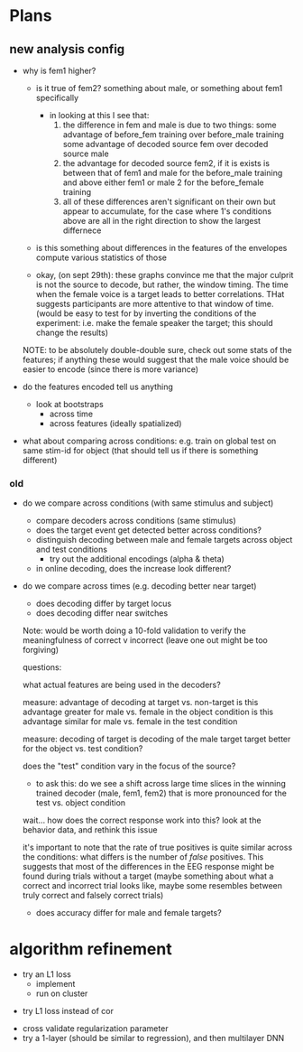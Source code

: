 
# Plans

## new analysis config

- why is fem1 higher?
  - is it true of fem2?
    something about male, or something about fem1 specifically
    - in looking at this I see that:
      1. the difference in fem and male is due to two things:
        some advantage of before_fem training over before_male training
        some advantage of decoded source fem over decoded source male
      2. the advantage for decoded source fem2, if it is exists is
        between that of fem1 and male for the before_male training
        and above either fem1 or male 2 for the before_female training
      3. all of these differences aren't significant on their own
         but appear to accumulate, for the case where 1's conditions above
         are all in the right direction to show the largest differnece
  - is this something about differences in the features of the envelopes
    compute various statistics of those

  - okay, (on sept 29th): these graphs convince me that the major culprit is not the source to decode, but rather, the window timing. The time when
  the female voice is a target leads to better correlations. THat suggests
  participants are more attentive to that window of time. (would be easy to test
  for by inverting the conditions of the experiment: i.e. make the female speaker the target; this should change the results)

  NOTE: to be absolutely double-double sure, check out some stats of the features; if anything these would suggest that the male voice
  should be easier to encode (since there is more variance)

- do the features encoded tell us anything
  - look at bootstraps
    - across time
    - across features (ideally spatialized)
  
- what about comparing across conditions: e.g. train on global test on 
  same stim-id for object (that should tell us if there is something different)

### old

- do we compare across conditions (with same stimulus and subject)
    - compare decoders across conditions (same stimulus)
    - does the target event get detected better across conditions?
    - distinguish decoding between male and female targets across object and test conditions
      - try out the additional encodings (alpha & theta)
    - in online decoding, does the increase look different?
- do we compare across times (e.g. decoding better near target)
  + does decoding differ by target locus
  - does decoding differ near switches

  Note: would be worth doing a 10-fold validation to verify the meaningfulness of correct v incorrect (leave one out might be too forgiving)

  questions:

  what actual features are being used in the decoders?

  measure: advantage of decoding at target vs. non-target
  is this advantage greater for male vs. female in the object condition
  is this advantage similar for male vs. female in the test condition

  measure: decoding of target
  is decoding of the male target target better for the object vs.
  test condition?

  does the "test" condition vary in the focus of the source?
    - to ask this: do we see a shift across large time slices in the winning
    trained decoder (male, fem1, fem2) that is more pronounced for
    the test vs. object condition

  wait... how does the correct response work into this?
  look at the behavior data, and rethink this issue

  it's important to note that the rate of true positives is quite
  similar across the conditions: what differs is the number of 
  *false* positives. This suggests that most of the differences in
  the EEG response might be found during trials without a target
  (maybe something about what a correct and incorrect trial looks like,
    maybe some resembles between truly correct and falsely correct trials)

  - does accuracy differ for male and female targets?

# algorithm refinement
- try an L1 loss
  + implement
  - run on cluster
+ try L1 loss instead of cor
- cross validate regularization parameter
- try a 1-layer (should be similar to regression), and then multilayer DNN
